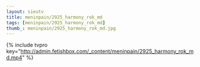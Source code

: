 ```yaml
--- 
layout: sieutv
title: meninpain/2925_harmony_rok_md
tags: [meninpain/2925_harmony_rok_md]
thumb_: meninpain/2925_harmony_rok_md.jpg
---
```

{% include tvpro key="http://admin.fetishbox.com/_content/meninpain/2925_harmony_rok_md.mp4" %} 
